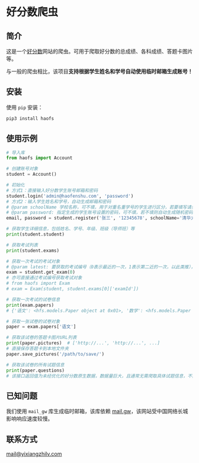 # 好分数爬虫

## 简介

这是一个[好分数](https://www.haofenshu.com/)网站的爬虫。可用于爬取好分数的总成绩、各科成绩、答题卡图片等。

与一般的爬虫相比，该项目**支持根据学生姓名和学号自动使用临时邮箱生成账号！**

## 安装

使用 `pip` 安装：

```bash
pip3 install haofs
```

## 使用示例

```python
# 导入库
from haofs import Account

# 创建账号对象
student = Account()

# 初始化
# 方式1：直接输入好分数学生账号邮箱和密码
student.login('admin@haofenshu.com', 'password')
# 方式2：输入学生姓名和学号，自动生成邮箱和密码
# @param schoolName 学校名称，可不填，用于对重名重学号的学生进行区分，若要填写请务必先抓包确认学校名称是否正确！
# @param password: 指定生成的学生账号设置的密码，可不填，若不填则自动生成随机密码
email, password = student.register('张三', '12345678', schoolName='清华大学', password='password')

# 获取学生详细信息，包括姓名、学号、年级、班级（导师班）等
print(student.student)

# 获取考试列表
print(student.exams)

# 获取一次考试的考试对象
# @param latest: 要获取的考试编号（0表示最近的一次，1表示第二近的一次，以此类推），默认为最近一次考试。
exam = student.get_exam(0)
# 亦可直接通过考试编号获取考试对象
# from haofs import Exam
# exam = Exam(student, student.exams[0]['examId'])

# 获取一次考试的试卷信息
print(exam.papers)
# {'语文': <hfs.models.Paper object at 0x01>, '数学': <hfs.models.Paper object at 0x02>, '英语': <hfs.models.Paper object at 0x03>, ...}

# 获取一张试卷的试卷对象
paper = exam.papers['语文']

# 获取该试卷的答题卡图片URL列表
print(paper.pictures)  # ['http://...', 'http://...', ...]
# 直接保存答题卡到本地文件夹
paper.save_pictures('/path/to/save/')

# 获取该试卷的所有试题信息
print(paper.questions)
# 该接口返回值为未经优化的好分数原生数据，数据量巨大，且通常无需爬取具体试题信息，不建议使用。
```

## 已知问题

我们使用 `mail_gw` 库生成临时邮箱，该库依赖 [mail.gw](https://mail.gw/en/)，该网站受中国网络长城影响响应速度较慢。

## 联系方式

[mail@yixiangzhilv.com](mailto:mail@yixiangzhilv.com)
